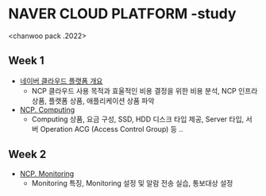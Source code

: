 # NAVER CLOUD PLATFORM -study
<chanwoo pack .2022>

## Week 1 

- [네이버 클라우드 플랫폼 개요](https://github.com/chanwoo9730/NCP_study/blob/main/Week%201/%EB%84%A4%EC%9D%B4%EB%B2%84%20%EB%84%A4%EC%9D%B4%EB%B2%84%20%ED%81%B4%EB%9D%BC%EC%9A%B0%EB%93%9C%20%ED%94%8C%EB%9E%AB%ED%8F%BC%20%EA%B0%9C%EC%9A%94.md)
  - NCP 클라우드 사용 목적과 효울적인 비용 결정을 위한 비용 분석, NCP 인프라 상품, 플랫폼 상품, 애플리케이션 상품 파악
- [NCP. Computing](https://github.com/chanwoo9730/NCP_study/blob/main/NCP%20Computing.md)
  - Computing 상품, 요금 구성, SSD, HDD 디스크 타입 제공, Server 타입, 서버 Operation ACG (Access Control Group) 등 ..
 
## Week 2 
- [NCP. Monitoring](https://github.com/chanwoo9730/NCP_study/blob/main/NCP%20Monitoring.md)
  - Monitoring 특징, Monitoring 설정 및 알람 전송 실습, 통보대상 설정
